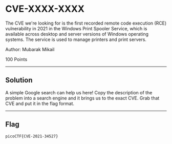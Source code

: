 # CVE-XXXX-XXXX

The CVE we're looking for is the first recorded remote code execution (RCE) vulnerability in 2021 in the Windows Print Spooler Service, which is available across desktop and server versions of Windows operating systems. The service is used to manage printers and print servers.

Author: Mubarak Mikail

100 Points

---
## Solution

A simple Google search can help us here! Copy the description of the problem into a search engine and it brings us to the exact CVE. Grab that CVE and put it in the flag format.

---
## Flag
```
picoCTF{CVE-2021-34527}
```